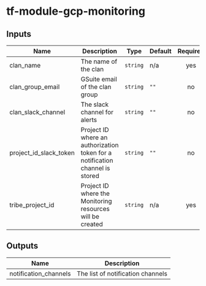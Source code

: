 # tf-module-gcp-monitoring

## Inputs

| Name | Description | Type | Default | Required |
|------|-------------|------|---------|:-----:|
| clan\_name | The name of the clan | `string` | n/a | yes |
| clan\_group\_email | GSuite email of the clan group | `string` | `""` | no |
| clan\_slack\_channel | The slack channel for alerts | `string` | `""` | no |
| project\_id\_slack\_token | Project ID where an authorization token for a notification channel is stored | `string` | `""` | no |
| tribe\_project\_id | Project ID where the Monitoring resources will be created | `string` | n/a | yes |

## Outputs

| Name | Description |
|------|-------------|
| notification\_channels | The list of notification channels |
